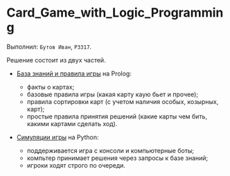 # Card_Game_with_Logic_Programming

Выполнил: `Бутов Иван`, `P3317`.

Решение состоит из двух частей. 

- [База знаний и правила игры](./card_game/cards.pl) на Prolog:
    - факты о картах;
    - базовые правила игры (какая карту каую бьет и прочее);
    - правила сортировки карт (с учетом наличия особых, козырных, карт);
    - простые правила принятия решений (какие карты чем бить, какими картами сделать ход).

- [Симуляции игры](./card_game/main.py) на Python:
    - поддерживается игра с консоли и компьютерные боты;
    - компьтер принимает решения через запросы к базе знаний;
    - игроки ходят строго по очереди.


